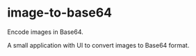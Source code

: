# image-to-base64
Encode images in Base64.

A small application with UI to convert images to Base64 format.
